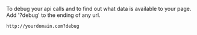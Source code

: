 To debug your api calls and to find out what data is available to your page. Add '?debug' to the ending of any url.

    http://yourdomain.com?debug